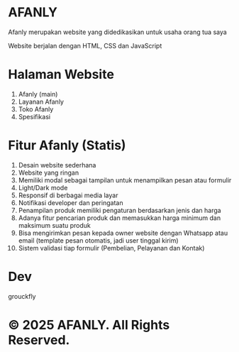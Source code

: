 # AFANLY

Afanly merupakan website yang didedikasikan untuk usaha orang tua saya

Website berjalan dengan HTML, CSS dan JavaScript

# Halaman Website
1. Afanly (main)
2. Layanan Afanly
3. Toko Afanly
4. Spesifikasi

# Fitur Afanly (Statis)
1. Desain website sederhana
2. Website yang ringan
3. Memiliki modal sebagai tampilan untuk menampilkan pesan atau formulir
4. Light/Dark mode
5. Responsif di berbagai media layar
6. Notifikasi developer dan peringatan
7. Penampilan produk memiliki pengaturan berdasarkan jenis dan harga
8. Adanya fitur pencarian produk dan memasukkan harga minimum dan maksimum suatu produk
9. Bisa mengirimkan pesan kepada owner website dengan Whatsapp atau email (template pesan otomatis, jadi user tinggal kirim)
10. Sistem validasi tiap formulir (Pembelian, Pelayanan dan Kontak)

# Dev
grouckfly

# © 2025 AFANLY. All Rights Reserved.
